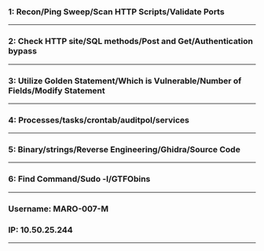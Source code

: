 ### 1: Recon/Ping Sweep/Scan HTTP Scripts/Validate Ports

____________________________________________________________________________________________________________________
### 2: Check HTTP site/SQL methods/Post and Get/Authentication bypass

____________________________________________________________________________________________________________________
### 3: Utilize Golden Statement/Which is Vulnerable/Number of Fields/Modify Statement

____________________________________________________________________________________________________________________
### 4: Processes/tasks/crontab/auditpol/services

____________________________________________________________________________________________________________________
### 5: Binary/strings/Reverse Engineering/Ghidra/Source Code

____________________________________________________________________________________________________________________
### 6: Find Command/Sudo -l/GTFObins

____________________________________________________________________________________________________________________
### Username: MARO-007-M
### IP: 10.50.25.244
___________________________________________________________________________________________________________________
